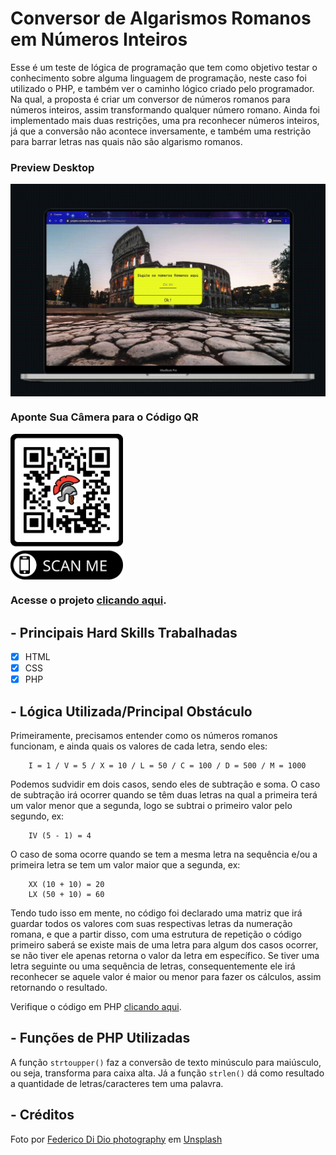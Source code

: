 # Conversor de Algarismos Romanos em Números Inteiros

Esse é um teste de lógica de programação que tem como objetivo testar o conhecimento sobre alguma linguagem de programação, neste caso foi utilizado o PHP, e também ver o caminho lógico criado pelo programador. Na qual, a proposta é criar um conversor de números romanos para números inteiros, assim transformando qualquer número romano. Ainda foi implementado mais duas restrições, uma pra reconhecer números inteiros, já que a conversão não acontece inversamente, e também uma restrição para barrar letras nas quais não são algarismo romanos.

### Preview Desktop

<img src="https://github.com/rafaabatistas/conversor-de-algarimos-romanos/blob/master/IMG/preview-desktop.gif" align="center">

### Aponte Sua Câmera para o Código QR

<img src="https://github.com/rafaabatistas/conversor-de-algarimos-romanos/blob/master/IMG/qrcode.png" align="center" width="180px">

### Acesse o projeto [clicando aqui](https://projeto-conversor.herokuapp.com/PAGES/index.php).

## - Principais Hard Skills Trabalhadas

- [x] HTML
- [x] CSS
- [x] PHP

## - Lógica Utilizada/Principal Obstáculo

Primeiramente, precisamos entender como os números romanos funcionam, e ainda quais os valores de cada letra, sendo eles:

``` 
    I = 1 / V = 5 / X = 10 / L = 50 / C = 100 / D = 500 / M = 1000
```

Podemos sudvidir em dois casos, sendo eles de subtração e soma. O caso de subtração irá ocorrer quando se têm duas letras na qual a primeira terá um valor menor que a segunda, logo se subtrai o primeiro valor pelo segundo, ex:

```
    IV (5 - 1) = 4 
```

O caso de soma ocorre quando se tem a mesma letra na sequência e/ou a primeira letra se tem um valor maior que a segunda, ex:

```
    XX (10 + 10) = 20
    LX (50 + 10) = 60
```

Tendo tudo isso em mente, no código foi declarado uma matriz que irá guardar todos os valores com suas respectivas letras da numeração romana, e que a partir disso, com uma estrutura de repetição o código primeiro saberá se existe mais de uma letra para algum dos casos ocorrer, se não tiver ele apenas retorna o valor da letra em específico. Se tiver uma letra seguinte ou uma sequência de letras, consequentemente ele irá reconhecer se aquele valor é maior ou menor para fazer os cálculos, assim retornando o resultado.

Verifique o código em PHP [clicando aqui](https://github.com/rafaabatistas/conversor-de-algarimos-romanos/blob/master/PHP/function.php).

## - Funções de PHP Utilizadas

A função `strtoupper()` faz a conversão de texto minúsculo para maiúsculo, ou seja, transforma para caixa alta. Já a função `strlen()` dá como resultado a quantidade de letras/caracteres tem uma palavra.


## - Créditos

<span>Foto por <a href="https://unsplash.com/@didiofederico_photographer?utm_source=unsplash&amp;utm_medium=referral&amp;utm_content=creditCopyText">Federico Di Dio photography</a> em <a href="https://unsplash.com/s/photos/romans?utm_source=unsplash&amp;utm_medium=referral&amp;utm_content=creditCopyText">Unsplash</a></span>
